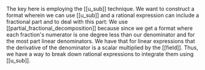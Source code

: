 The key here is employing the [[u_sub]] technique. We want to construct a format wherein we can use [[u_sub]] and a rational expression can include a fractional part and to deal with this part: 
We use [[partial_fractional_decomposition]] because since we get a format where each fraction's numerator is one degree less than our denominator and for the most part linear denominators. 
We have that for linear expressions that the derivative of the denominator is a scalar multiplied by the [[field]].
Thus, we have a way to break down rational expressions to integrate them using [[u_sub]].
